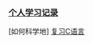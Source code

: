 ### [个人学习记录](https://docs.qq.com/sheet/DSW1YcE1aaHhGaUVZ?tab=BB08J2)

[如何科学地]
[复习C语言](./预学习/复习C语言/ex0-18/README.md)